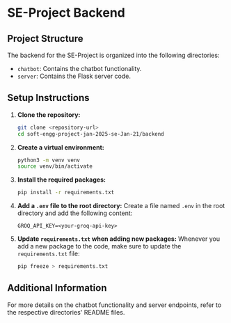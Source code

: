 # SE-Project Backend

## Project Structure

The backend for the SE-Project is organized into the following directories:

- `chatbot`: Contains the chatbot functionality.
- `server`: Contains the Flask server code.

## Setup Instructions

1. **Clone the repository:**

   ```bash
   git clone <repository-url>
   cd soft-engg-project-jan-2025-se-Jan-21/backend
   ```

2. **Create a virtual environment:**

   ```bash
   python3 -m venv venv
   source venv/bin/activate
   ```

3. **Install the required packages:**

   ```bash
   pip install -r requirements.txt
   ```

4. **Add a `.env` file to the root directory:**
   Create a file named `.env` in the root directory and add the following content:

   ```
   GROQ_API_KEY=<your-groq-api-key>
   ```

5. **Update `requirements.txt` when adding new packages:**
   Whenever you add a new package to the code, make sure to update the `requirements.txt` file:
   ```bash
   pip freeze > requirements.txt
   ```

## Additional Information

For more details on the chatbot functionality and server endpoints, refer to the respective directories' README files.
